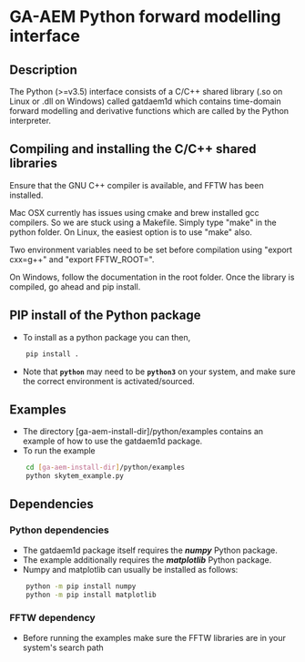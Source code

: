 # GA-AEM Python forward modelling interface

## Description
The Python (>=v3.5) interface consists of a C/C++ shared library (.so on Linux or .dll on Windows) called gatdaem1d which contains time-domain forward modelling and derivative functions which are called by the Python interpreter.

## Compiling and installing the C/C++ shared libraries
Ensure that the GNU C++ compiler is available, and FFTW has been installed.

Mac OSX currently has issues using cmake and brew installed gcc compilers. So we are stuck using a Makefile. Simply type "make" in the python folder.  On Linux, the easiest option is to use "make" also.

Two environment variables need to be set before compilation using "export cxx=g++" and "export FFTW_ROOT=<path to FFTW>".

On Windows, follow the documentation in the root folder.  Once the library is compiled, go ahead and pip install.

## PIP install of the Python package
- To install as a python package you can then,
```bash
	pip install .
```
- Note that **`python`** may need to be **`python3`** on your system, and make sure the correct environment is activated/sourced.

## Examples
- The directory [ga-aem-install-dir]/python/examples contains an example of how to use the gatdaem1d package.
- To run the example
```bash
	cd [ga-aem-install-dir]/python/examples
	python skytem_example.py
```

## Dependencies

### Python dependencies
- The gatdaem1d package itself requires the ***numpy*** Python package.
- The example additionally requires the ***matplotlib*** Python package.
- Numpy and matplotlib can usually be installed as follows:
````bash
	python -m pip install numpy
	python -m pip install matplotlib
````

### FFTW dependency
- Before running the examples make sure the FFTW libraries are in your system's search path

